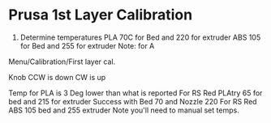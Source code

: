 
# Prusa 1st Layer Calibration
1. Determine temperatures
	PLA 70C for Bed and 220 for extruder
	ABS 105 for Bed and 255 for extruder
	Note: for A

Menu/Calibration/First layer cal.


Knob
 CCW is down
 CW is up

Temp for PLA is 3 Deg lower than what is reported
For RS Red PLAtry 65 for bed and 215 for extruder
Success with Bed 70 and Nozzle 220
For RS Red ABS 105 bed and 255 extruder Note you'll need to manual set temps.

<!--stackedit_data:
eyJoaXN0b3J5IjpbLTUzMjMzODU1NCwtMTU2ODY0MjIwMSwxOD
UzNjk4Njg0LDE3NTA3NTAwODIsMjQyNjYxMjk3LDIwMjY1OTY4
MzYsMTk4OTEyNjk0MywxMTg3MTU5Mjk2XX0=
-->